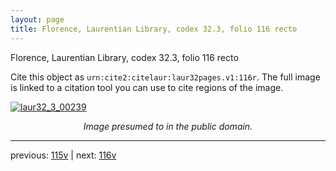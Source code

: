 ```yaml
---
layout: page
title: Florence, Laurentian Library, codex 32.3, folio 116 recto
---
```


Florence, Laurentian Library, codex 32.3, folio 116 recto

Cite this object as `urn:cite2:citelaur:laur32pages.v1:116r`.  The full image is linked to a citation tool you can use to cite regions of the image.

[![laur32_3_00239](http://www.homermultitext.org/iipsrv?IIIF=/project/homer/pyramidal/deepzoom/citelaur/laur32imgs/v1/laur32_3_00239.tif/full/800,/0/default.jpg)](http://www.homermultitext.org/ict2/?urn=urn:cite2:citelaur:laur32imgs.v1:laur32_3_00239) 

<p style="text-align: center; font-style: italic;">Image presumed to in the public domain.</p>

---

previous: [115v](../115v/) | next: [116v](../116v/)